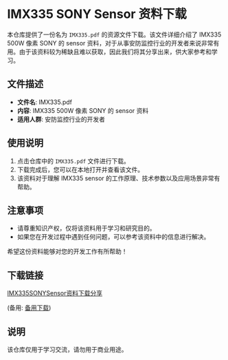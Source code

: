 # IMX335 SONY Sensor 资料下载

本仓库提供了一份名为 `IMX335.pdf` 的资源文件下载。该文件详细介绍了 IMX335 500W 像素 SONY 的 sensor 资料，对于从事安防监控行业的开发者来说非常有用。由于该资料较为稀缺且难以获取，因此我们将其分享出来，供大家参考和学习。

## 文件描述

- **文件名**: IMX335.pdf
- **内容**: IMX335 500W 像素 SONY 的 sensor 资料
- **适用人群**: 安防监控行业的开发者

## 使用说明

1. 点击仓库中的 `IMX335.pdf` 文件进行下载。
2. 下载完成后，您可以在本地打开并查看该文件。
3. 该资料对于理解 IMX335 sensor 的工作原理、技术参数以及应用场景非常有帮助。

## 注意事项

- 请尊重知识产权，仅将该资料用于学习和研究目的。
- 如果您在开发过程中遇到任何问题，可以参考该资料中的信息进行解决。

希望这份资料能够对您的开发工作有所帮助！

## 下载链接
[IMX335SONYSensor资料下载分享](https://pan.quark.cn/s/68f39bd84993) 

(备用: [备用下载](https://pan.baidu.com/s/1YjKgoS8QToBpMbDlLd4d2w?pwd=1234))

## 说明

该仓库仅用于学习交流，请勿用于商业用途。
